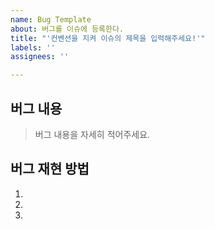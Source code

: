 ```yaml
---
name: Bug Template
about: 버그를 이슈에 등록한다.
title: "'컨벤션을 지켜 이슈의 제목을 입력해주세요!'"
labels: ''
assignees: ''

---
```


## 버그 내용

> 버그 내용을 자세히 적어주세요.

## 버그 재현 방법
1.
2.
3.